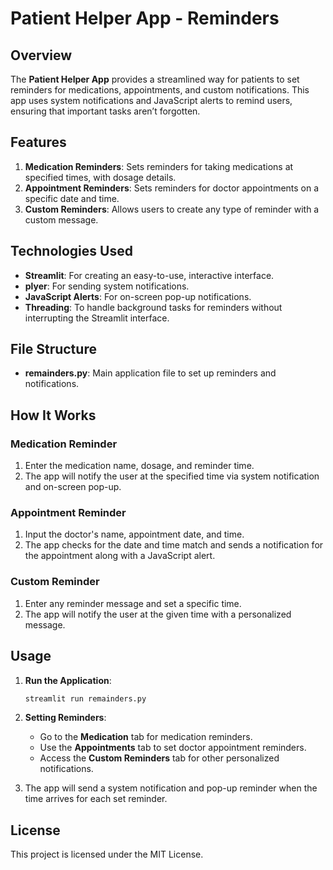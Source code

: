 # Patient Helper App - Reminders

## Overview
The **Patient Helper App** provides a streamlined way for patients to set reminders for medications, appointments, and custom notifications. This app uses system notifications and JavaScript alerts to remind users, ensuring that important tasks aren’t forgotten.

## Features
1. **Medication Reminders**: Sets reminders for taking medications at specified times, with dosage details.
2. **Appointment Reminders**: Sets reminders for doctor appointments on a specific date and time.
3. **Custom Reminders**: Allows users to create any type of reminder with a custom message.

## Technologies Used
- **Streamlit**: For creating an easy-to-use, interactive interface.
- **plyer**: For sending system notifications.
- **JavaScript Alerts**: For on-screen pop-up notifications.
- **Threading**: To handle background tasks for reminders without interrupting the Streamlit interface.

## File Structure

- **remainders.py**: Main application file to set up reminders and notifications.
  
## How It Works
### Medication Reminder
1. Enter the medication name, dosage, and reminder time.
2. The app will notify the user at the specified time via system notification and on-screen pop-up.
  
### Appointment Reminder
1. Input the doctor's name, appointment date, and time.
2. The app checks for the date and time match and sends a notification for the appointment along with a JavaScript alert.

### Custom Reminder
1. Enter any reminder message and set a specific time.
2. The app will notify the user at the given time with a personalized message.

## Usage
1. **Run the Application**:
    ```bash
    streamlit run remainders.py
    ```

2. **Setting Reminders**:
    - Go to the **Medication** tab for medication reminders.
    - Use the **Appointments** tab to set doctor appointment reminders.
    - Access the **Custom Reminders** tab for other personalized notifications.

3. The app will send a system notification and pop-up reminder when the time arrives for each set reminder.

## License
This project is licensed under the MIT License.
